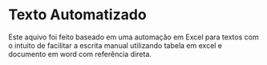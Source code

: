 # Texto Automatizado
<div>
  Este aquivo foi feito baseado em uma automação em Excel para textos com o intuito de facilitar a escrita manual utilizando tabela em excel e documento em word com referência direta.
</div>
